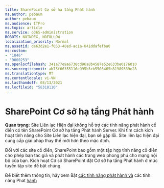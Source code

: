 ```yaml
---
title: SharePoint Cơ sở hạ tầng Phát hành
ms.author: pebaum
author: pebaum
ms.audience: ITPro
ms.topic: article
ms.service: o365-administration
ROBOTS: NOINDEX, NOFOLLOW
localization_priority: Normal
ms.assetid: de63d2e1-f053-40ed-ac1a-041ddafefba0
ms-custom:
- "1846"
- "9000253"
ms.openlocfilehash: 341a77e9a6738cd96a8b4587e52e633be0176010
ms.sourcegitcommit: ab75f66355116e995b3cb5505465b31989339e28
ms.translationtype: MT
ms.contentlocale: vi-VN
ms.lasthandoff: 08/13/2021
ms.locfileid: "58318110"
---
```

# <a name="sharepoint-publishing-infrastructure"></a>SharePoint Cơ sở hạ tầng Phát hành

**Quan trọng:** Site Liên lạc Hiện đại không hỗ trợ các tính năng phát hành cổ điển có tên SharePoint Cơ sở hạ tầng Phát hành Server. Khi tìm cách kích hoạt tính năng cho Site Liên lạc hiện đại, bạn sẽ gặp lỗi. Site liên lạc hiện đại cung cấp giải pháp thay thế mới hơn theo mặc định.

Đối với các site cổ điển, SharePoint bao gồm một tập hợp tính năng cổ điển cho phép bạn tác giả và phát hành các trang web phong phú cho mạng nội bộ của bạn. Kích hoạt Cơ sở SharePoint đặt Cơ sở hạ tầng Phát hành ở mức tuyển tập site để bật chúng.

Để biết thêm thông tin, hãy xem Bật [các tính năng phát hành và](https://support.office.com/article/Enable-publishing-features-479677A6-8B33-4AC7-907D-071C1C7E4518) các tính năng Phát [hành](https://support.office.com/article/Features-enabled-in-a-SharePoint-Online-publishing-site-3AB3810C-3C2C-4361-9D0E-0CBE666EA0B0?wt.mc_id=O365_Portal_MMaven#__toc336865553)
